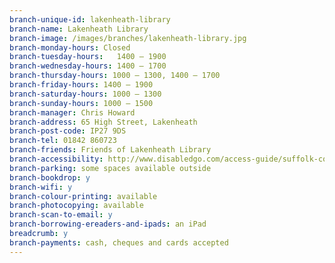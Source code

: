 ```yaml
---
branch-unique-id: lakenheath-library
branch-name: Lakenheath Library
branch-image: /images/branches/lakenheath-library.jpg
branch-monday-hours: Closed
branch-tuesday-hours:	1400 – 1900
branch-wednesday-hours: 1400 – 1700
branch-thursday-hours: 1000 – 1300, 1400 – 1700
branch-friday-hours: 1400 – 1900
branch-saturday-hours: 1000 – 1300
branch-sunday-hours: 1000 – 1500
branch-manager: Chris Howard
branch-address: 65 High Street, Lakenheath
branch-post-code: IP27 9DS
branch-tel: 01842 860723
branch-friends: Friends of Lakenheath Library
branch-accessibility: http://www.disabledgo.com/access-guide/suffolk-county-council/lakenheath-library-2
branch-parking: some spaces available outside
branch-bookdrop: y
branch-wifi: y
branch-colour-printing: available
branch-photocopying: available
branch-scan-to-email: y
branch-borrowing-ereaders-and-ipads: an iPad
breadcrumb: y
branch-payments: cash, cheques and cards accepted
---
```

